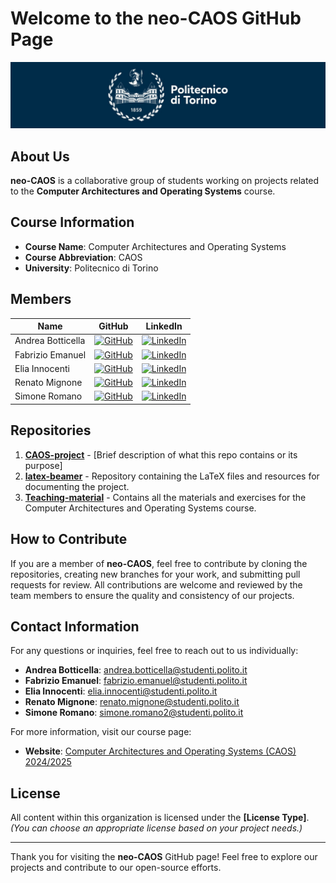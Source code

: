 # Welcome to the **neo-CAOS** GitHub Page

![polito](resources/logo_polito.jpg)

## About Us
**neo-CAOS** is a collaborative group of students working on projects related to the **Computer Architectures and Operating Systems** course. 
<!-- Our organization focuses on practical applications and research in **[field/topic]**, driven by our passion for learning and innovation. -->

## Course Information
- **Course Name**: Computer Architectures and Operating Systems
- **Course Abbreviation**: CAOS
- **University**: Politecnico di Torino

## Members

| Name              | GitHub                                             | LinkedIn                                             |
|-------------------|----------------------------------------------------|------------------------------------------------------|
| Andrea Botticella | [![GitHub](https://img.shields.io/badge/GitHub-Profile-informational?logo=github)](https://github.com/Botti01) | [![LinkedIn](https://img.shields.io/badge/LinkedIn-Profile-blue?logo=linkedin)](https://www.linkedin.com/in/andrea-botticella-353169293/) |
| Fabrizio Emanuel  | [![GitHub](https://img.shields.io/badge/GitHub-Profile-informational?logo=github)](https://github.com/briss01)  | [![LinkedIn](https://img.shields.io/badge/LinkedIn-Profile-blue?logo=linkedin)](https://www.linkedin.com/in/fabrizio-emanuel-b57a28237/) |
| Elia Innocenti    | [![GitHub](https://img.shields.io/badge/GitHub-Profile-informational?logo=github)](https://github.com/eliainnocenti) | [![LinkedIn](https://img.shields.io/badge/LinkedIn-Profile-blue?logo=linkedin)](https://www.linkedin.com/in/eliainnocenti/) |
| Renato Mignone    | [![GitHub](https://img.shields.io/badge/GitHub-Profile-informational?logo=github)](https://github.com/RenatoMignone) | [![LinkedIn](https://img.shields.io/badge/LinkedIn-Profile-blue?logo=linkedin)](https://www.linkedin.com/in/renato-mignone/) |
| Simone Romano     | [![GitHub](https://img.shields.io/badge/GitHub-Profile-informational?logo=github)](https://github.com/sroman0)   | [![LinkedIn](https://img.shields.io/badge/LinkedIn-Profile-blue?logo=linkedin)](https://www.linkedin.com/in/simone-romano-383277307/) |

## Repositories
1. [**CAOS-project**](https://github.com/neo-CAOS/group2) - [Brief description of what this repo contains or its purpose]
2. [**latex-beamer**](https://github.com/neo-CAOS/latex-beamer) - Repository containing the LaTeX files and resources for documenting the project.
3. [**Teaching-material**](https://github.com/neo-CAOS/Teaching-material) - Contains all the materials and exercises for the Computer Architectures and Operating Systems course.
<!--*(Add or remove repositories as needed)*-->

## How to Contribute
If you are a member of **neo-CAOS**, feel free to contribute by cloning the repositories, creating new branches for your work, and submitting pull requests for review. All contributions are welcome and reviewed by the team members to ensure the quality and consistency of our projects.

## Contact Information

For any questions or inquiries, feel free to reach out to us individually:

- **Andrea Botticella**: [andrea.botticella@studenti.polito.it](mailto:andrea.botticella@studenti.polito.it)
- **Fabrizio Emanuel**: [fabrizio.emanuel@studenti.polito.it](mailto:fabrizio.emanuel@studenti.polito.it)
- **Elia Innocenti**: [elia.innocenti@studenti.polito.it](mailto:elia.innocenti@studenti.polito.it)
- **Renato Mignone**: [renato.mignone@studenti.polito.it](mailto:renato.mignone@studenti.polito.it)
- **Simone Romano**: [simone.romano2@studenti.polito.it](mailto:simone.romano2@studenti.polito.it)

For more information, visit our course page:  
- **Website**: [Computer Architectures and Operating Systems (CAOS) 2024/2025](https://didattica.polito.it/pls/portal30/gap.pkg_guide.viewGap?p_cod_ins=01GYKUV&p_a_acc=2025&p_header=S&p_lang=IT&multi=N)

## License
All content within this organization is licensed under the **[License Type]**. *(You can choose an appropriate license based on your project needs.)*

---

Thank you for visiting the **neo-CAOS** GitHub page! Feel free to explore our projects and contribute to our open-source efforts.
